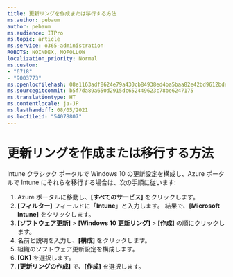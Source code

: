 ```yaml
---
title: 更新リングを作成または移行する方法
ms.author: pebaum
author: pebaum
ms.audience: ITPro
ms.topic: article
ms.service: o365-administration
ROBOTS: NOINDEX, NOFOLLOW
localization_priority: Normal
ms.custom:
- "6718"
- "9003773"
ms.openlocfilehash: 08e1163adf8624e79a430cb84938ed4ba5baa82e42bd9612bde8ad18efd0b3cb
ms.sourcegitcommit: b5f7da89a650d2915dc652449623c78be6247175
ms.translationtype: HT
ms.contentlocale: ja-JP
ms.lasthandoff: 08/05/2021
ms.locfileid: "54078807"
---
```

# <a name="how-to-create-or-migrate-update-rings"></a>更新リングを作成または移行する方法

Intune クラシック ポータルで Windows 10 の更新設定を構成し、Azure ポータルで Intune にそれらを移行する場合は、次の手順に従います:

1. Azure ポータルに移動し、**[すべてのサービス]** をクリックします。
2. **[フィルター]** フィールドに「**Intune**」と入力します。 結果で、**[Microsoft Intune]** をクリックします。
3. **[ソフトウェア更新]** > **[Windows 10 更新リング]** > **[作成]** の順にクリックします。
4. 名前と説明を入力し、**[構成]** をクリックします。
5. 組織のソフトウェア更新設定を構成します。
6. **[OK]** を選択します。
7. **[更新リングの作成]** で、**[作成]** を選択します。
